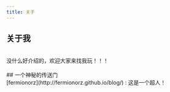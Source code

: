 ```yaml
---
title: 关于
---
```


## 关于我
<br/>
没什么好介绍的，欢迎大家来找我玩！！！
<br/>
<br/>
## 一个神秘的传送门
<br/>
[fermionorz](http://fermionorz.github.io/blog/) : 这是一个超人！


